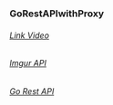 ### GoRestAPIwithProxy
######    [Link Video](https://drive.google.com/file/d/10JJSVULqe2mCrXNNDPQ0TifMgX0SLBWQ/view?usp=sharing)
######    [Imgur API](https://api.imgur.com)
######    [Go Rest API](https://gorest.co.in)
